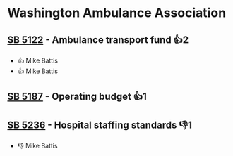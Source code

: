 # Washington Ambulance Association

## [SB 5122](/bill/2023-24/sb/5122/) - Ambulance transport fund 👍2  
* 👍 Mike Battis
* 👍 Mike Battis

## [SB 5187](/bill/2023-24/sb/5187/) - Operating budget 👍1  

## [SB 5236](/bill/2023-24/sb/5236/) - Hospital staffing standards  👎1 
* 👎 Mike Battis
